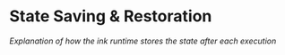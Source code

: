 # State Saving & Restoration

_Explanation of how the ink runtime stores the state after each execution_